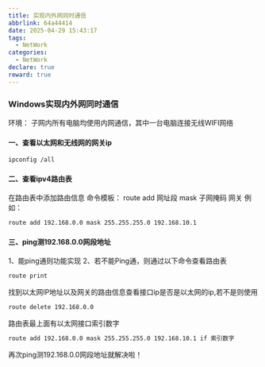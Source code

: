 ```yaml
---
title: 实现内外网同时通信
abbrlink: 64a44414
date: 2025-04-29 15:43:17
tags:
  - NetWork
categories:
  - NetWork
declare: true
reward: true
---
```


### Windows实现内外网同时通信
环境： 子网内所有电脑均使用内网通信，其中一台电脑连接无线WIFI网络

#### 一、查看以太网和无线网的网关ip
```bash
ipconfig /all
```

<!-- more -->

#### 二、查看ipv4路由表

在路由表中添加路由信息
命令模板： route add 网址段 mask 子网掩码 网关
例如：
```bash
route add 192.168.0.0 mask 255.255.255.0 192.168.10.1
```
#### 三、ping测192.168.0.0网段地址

1、能ping通则功能实现
2、若不能Ping通，则通过以下命令查看路由表
```bash
route print
```
找到以太网IP地址以及网关的路由信息查看接口ip是否是以太网的ip,若不是则使用
```bash
route delete 192.168.0.0
```

路由表最上面有以太网接口索引数字
```bash
route add 192.168.0.0 mask 255.255.255.0 192.168.10.1 if 索引数字
```
再次ping测192.168.0.0网段地址就解决啦！


